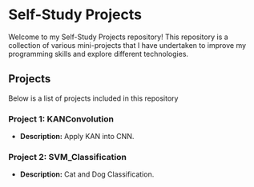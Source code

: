 # Self-Study Projects

Welcome to my Self-Study Projects repository! This repository is a collection of various mini-projects that I have undertaken to improve my programming skills and explore different technologies. 
## Projects

Below is a list of projects included in this repository

### Project 1: KANConvolution
- **Description:** Apply KAN into CNN.

### Project 2: SVM_Classification
- **Description:** Cat and Dog Classification.

